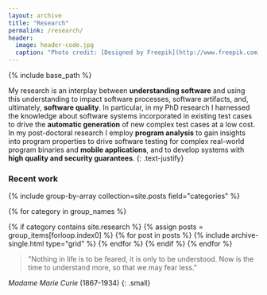 ```yaml
---
layout: archive
title: "Research" 
permalink: /research/
header:
  image: header-code.jpg
  caption: "Photo credit: [Designed by Freepik](http://www.freepik.com)"
---
```


{% include base_path %}


<section class="page__content" itemprop="text" markdown="1">


My research is an interplay between __understanding software__
and using this understanding to impact software processes, software artifacts,
and, ultimately, __software quality__. In particular, in my PhD research I
harnessed the knowledge about software systems incorporated in existing test
cases to drive the __automatic generation__ of new complex test cases at a low
cost. In my post-doctoral research I employ __program analysis__ to gain insights
into program properties to drive software testing for complex real-world
program binaries and __mobile applications__, and to develop systems with __high
quality and security guarantees__.
{: .text-justify}

</section>


<h3 class="archive__subtitle">Recent work</h3>

{% include group-by-array collection=site.posts field="categories" %}

<div class="cf"> 
<div class="grid__wrapper">

{% for category in group_names %}
  <!-- only research -->
  {% if category contains site.research %}
    {% assign posts = group_items[forloop.index0] %}
    {% for post in posts %}
    {% include archive-single.html type="grid" %}
    {% endfor %}
  {% endif %}
{% endfor %}

</div>
</div>

<section class="page__content cf" itemprop="text" markdown="1">

> "Nothing in life is to be feared, it is only to be understood. Now is the time to understand more, so that we may fear less."

<cite>Madame Marie Curie</cite> (1867-1934) 
{: .small}

</section>
